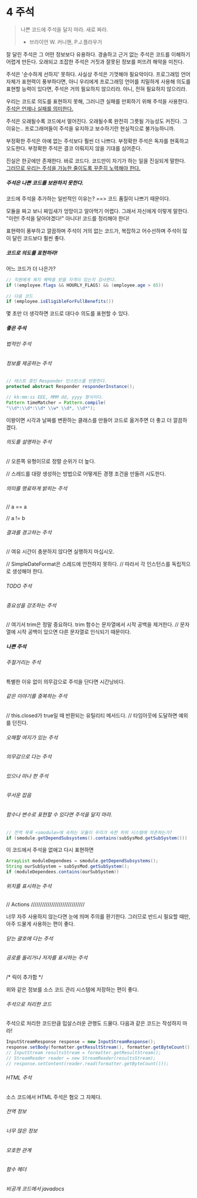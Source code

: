 # 4 주석

> 나쁜 코드에 주석을 달지 마라. 새로 짜라.
>
> - 브라이언 W. 커니핸, P.J.플라우거

잘 달린 주석은 그 어떤 정보보다 유용하다. 경솔하고 근거 없는 주석은 코드를 이해하기 어렵게 만든다. 오래되고 조잡한 주석은 거짓과 잘못된 정보를 퍼뜨려 해악을 미친다.

주석은 '순수하게 선하지' 못하다. 사실상 주석은 기껏해야 필요악이다.
프로그래밍 언어 자체가 표현력이 풍부하다면, 아니 우리에게 프로그래밍 언어를 치밀하게 사용해 의도를 표현할 능력이 있다면, 주석은 거의 필요하지 않으리라. 아니, 전혀 필요하지 않으리라.

우리는 코드로 의도를 표현하지 못해, 그러니깐 실패를 만회하기 위해 주석을 사용한다. <u>주석은 언제나 실패를 의미한다.</u>

주석은 오래될수록 코드에서 멀어진다. 오래될수록 완전히 그릇될 가능성도 커진다. 그 이유는.. 프로그래머들이 주석을 유지하고 보수하기란 현실적으로 불가능하니까.

부정확한 주석은 아예 없는 주석보다 훨씬 더 나쁘다. 부정확한 주석은 독자를 현혹하고 오도한다. 부정확한 주석은 결코 이뤄지지 않을 기대를 심어준다.

진실은 한곳에만 존재한다. 바로 코드다. 코드만이 자기가 하는 일을 진실되게 말한다. <u>그러므로 우리는 주석을 가능한 줄이도록 꾸준히 노력해야 한다.</u>



##### 주석은 나쁜 코드를 보완하지 못한다.

코드에 주석을 추가하는 일반적인 이유는?
==> 코드 품질이 나쁘기 때문이다.

모듈을 짜고 보니 짜임새가 엉망이고 알아먹기 어렵다. 그래서 자신에게 이렇게 말한다.
"이런! 주석을 달아야겠다!" 아니다! 코드를 정리해야 한다!

표현력이 풍부하고 깔끔하며 주석이 거의 없는 코드가, 복잡하고 어수선하며 주석이 많이 달린 코드보다 훨씬 좋다.



##### 코드로 의도를 표현하라!

어느 코드가 더 나은가?

```java
// 직원에게 복지 혜택을 받을 자격이 있는지 검사한다.
if ((employee.flags && HOURLY_FLAGS) && (employee.age > 65))
    
// 다음 코드
if (employee.isEligibleForFullBenefits())
```

몇 초만 더 생각하면 코드로 대다수 의도를 표현할 수 있다.



##### 좋은 주석

###### 법적인 주석

###### 정보를 제공하는 주석

```java
// 테스트 중인 Responder 인스턴스를 반환한다.
protected abstract Responder responderInstance();
```



```java
// kk:mm:ss EEE, MMM dd, yyyy 형식이다.
Pattern timeMatcher = Pattern.compile(
"\\d*:\\d*:\\d* \\w* \\d*, \\d*");
```

이왕이면 시각과 날짜를 변환하는 클래스를 만들어 코드로 옮겨주면 더 좋고 더 깔끔하겠다.



###### 의도를 설명하는 주석

// 오른쪽 유형이므로 정렬 순위가 더 높다.

// 스레드를 대량 생성하는 방법으로 어떻게든 경쟁 조건을 만들려 시도한다.



###### 의미를 명료하게 밝히는 주석

// a == a

// a != b



###### 결과를 경고하는 주석

// 여유 시간이 충분하지 않다면 실행하지 마십시오.

// SimpleDateFormat은 스레드에 안전하지 못하다.
// 따라서 각 인스턴스를 독립적으로 생성해야 한다.



###### TODO 주석



###### 중요성을 강조하는 주석

// 여기서 trim은 정말 중요하다. trim 함수는 문자열에서 시작 공백을 제거한다.
// 문자열에 시작 공백이 있으면 다른 문자열로 인식되기 때문이다.



##### 나쁜 주석

###### 주절거리는 주석

특별한 이유 없이 의무감으로 주석을 단다면 시간낭비다.



###### 같은 이야기를 중복하는 주석

// this.closed가 true일 때 반환되는 유틸리티 메서드다.
// 타임아웃에 도달하면 예외를 던진다.



###### 오해할 여지가 있는 주석



###### 의무감으로 다는 주석



###### 있으나 마나 한 주석



###### 무서운 잡음



###### 함수나 변수로 표현할 수 있다면 주석을 달지 마라.

```java
// 전역 목록 <smodule>에 속하는 모듈이 우리가 속한 하위 시스템에 의존하는가?
if (smodule.getDependSubsystems().contains(subSysMod.getSubSystem()))
```

이 코드에서 주석을 없애고 다시 표현하면

```java
ArrayList moduleDependees = smodule.getDependSubsystems();
String ourSubSystem = subSysMod.getSubSystem();
if (moduleDependees.contains(ourSubSystem))
```



###### 위치를 표시하는 주석

// Actions /////////////////////////////

너무 자주 사용하지 않는다면 눈에 띄며 주의를 환기한다. 그러므로 반드시 필요할 때만, 아주 드물게 사용하는 편이 좋다.



###### 닫는 괄호에 다는 주석



###### 공로를 돌리거나 저자를 표시하는 주석

/* 릭이 추가함 */

위와 같은 정보를 소스 코드 관리 시스템에 저장하는 편이 좋다.



###### 주석으로 처리한 코드

주석으로 처리한 코드만큼 밉살스러운 관행도 드물다. 다음과 같은 코드는 작성하지 마라!

```java
InputStreamResponse response = new InputStreamResponse();
response.setBody(formatter.getResultStream(), formatter.getByteCount());
// InputStream resultsStream = formatter.getResultStream();
// StreamReader reader = new StreamReader(resultsStream);
// response.setContent(reader.read(formatter.getByteCount()));
```



###### HTML 주석

소스 코드에서 HTML 주석은 혐오 그 자체다.



###### 전역 정보



###### 너무 많은 정보



###### 모호한 관계



###### 함수 헤더



 ###### 비공개 코드에서 javadocs

















